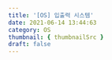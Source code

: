 ```yaml
---
title: '[OS] 입출력 시스템'
date: 2021-06-14 13:44:63
category: OS
thumbnail: { thumbnailSrc }
draft: false
---
```

